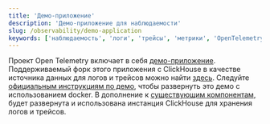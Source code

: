 ```yaml
---
title: 'Демо-приложение'
description: 'Демо-приложение для наблюдаемости'
slug: /observability/demo-application
keywords: ['наблюдаемость', 'логи', 'трейсы', 'метрики', 'OpenTelemetry', 'Grafana', 'OTel']
---
```


Проект Open Telemetry включает в себя [демо-приложение](https://opentelemetry.io/docs/demo/). Поддерживаемый форк этого приложения с ClickHouse в качестве источника данных для логов и трейсов можно найти [здесь](https://github.com/ClickHouse/opentelemetry-demo). Следуйте [официальным инструкциям по демо](https://opentelemetry.io/docs/demo/docker-deployment/), чтобы развернуть это демо с использованием docker. В дополнение к [существующим компонентам](https://opentelemetry.io/docs/demo/collector-data-flow-dashboard/), будет развернута и использована инстанция ClickHouse для хранения логов и трейсов.

